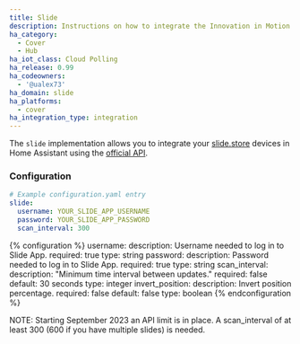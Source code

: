 ```yaml
---
title: Slide
description: Instructions on how to integrate the Innovation in Motion Slide covers with Home Assistant.
ha_category:
  - Cover
  - Hub
ha_iot_class: Cloud Polling
ha_release: 0.99
ha_codeowners:
  - '@ualex73'
ha_domain: slide
ha_platforms:
  - cover
ha_integration_type: integration
---
```


The `slide` implementation allows you to integrate your [slide.store](https://slide.store/) devices in Home Assistant using the [official API](https://documenter.getpostman.com/view/6223391/S1Lu2pSf?version=latest).

### Configuration

```yaml
# Example configuration.yaml entry
slide:
  username: YOUR_SLIDE_APP_USERNAME
  password: YOUR_SLIDE_APP_PASSWORD
  scan_interval: 300

```

{% configuration %}
username:
  description: Username needed to log in to Slide App.
  required: true
  type: string
password:
  description: Password needed to log in to Slide App.
  required: true
  type: string
scan_interval:
  description: "Minimum time interval between updates."
  required: false
  default: 30 seconds
  type: integer
invert_position:
  description: Invert position percentage.
  required: false
  default: false
  type: boolean
{% endconfiguration %}

NOTE: Starting September 2023 an API limit is in place. A scan_interval of at least 300 (600 if you have multiple slides) is needed.
